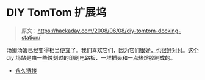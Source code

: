 # DIY TomTom 扩展坞

> 原文：<https://hackaday.com/2008/06/08/diy-tomtom-docking-station/>

汤姆汤姆已经变得相当便宜了。我们喜欢它们，因为它们[很好，也很好对付](http://www.opentom.org/Main_Page)。[这个](http://www.opentom.org/Docking_station) diy 坞站是由一些蚀刻过的印刷电路板、一堆插头和一点热熔胶制成的。

*   [永久链接](http://www.opentom.org/Docking_station)